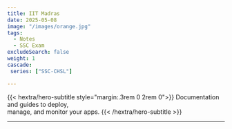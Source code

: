 ```yaml
---
title: IIT Madras
date: 2025-05-08
image: "/images/orange.jpg"
tags:
  - Notes 
  - SSC Exam
excludeSearch: false
weight: 1
cascade:
 series: ["SSC-CHSL"]

---
```


{{< hextra/hero-subtitle style="margin:.3rem 0 2rem 0">}}
  Documentation and guides to deploy,  
  manage, and monitor your apps.
{{< /hextra/hero-subtitle >}}

---